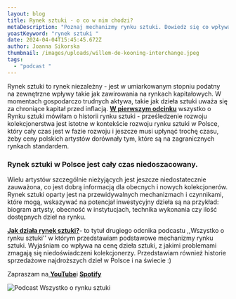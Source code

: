 ```yaml
---
layout: blog
title: Rynek sztuki - o co w nim chodzi?
metaDescription: "Poznaj mechanizmy rynku sztuki. Dowiedz się co wpływa na cenę dzieła sztuki. "
yoastKeyword: "rynek sztuki "
date: 2024-04-04T15:45:45.672Z
author: Joanna Sikorska
thumbnail: /images/uploads/willem-de-kooning-interchange.jpeg
tags:
  - "podcast "
---
```

Rynek sztuki to rynek niezależny - jest w umiarkowanym stopniu podatny na zewnętrzne wpływy takie jak zawirowania na rynkach kapitałowych. W momentach gospodarczo trudnych aktywa, takie jak dzieła sztuki uważa się za chroniące kapitał przed inflacją. **[W pierwszym odcinku](https://www.youtube.com/watch?v=cf3h1DqMFR0&t=10s)** wszystko o Rynku sztuki mówiłam o historii rynku sztuki - prześledzenie rozwoju kolekcjonerstwa jest istotne w kontekście rozwoju rynku sztuki w Polsce, który cały czas jest w fazie rozwoju i jeszcze musi upłynąć trochę czasu, żeby ceny polskich artystów dorównały tym, które są na zagranicznych rynkach standardem. 

### Rynek sztuki w Polsce jest cały czas niedoszacowany.

Wielu artystów szczególnie nieżyjących jest jeszcze niedostatecznie zauważona, co jest dobrą informacją dla obecnych i nowych kolekcjonerów. Rynek sztuki oparty jest na przewidywalnych mechanizmach i czynnikami, które mogą, wskazywać na potencjał inwestycyjny dzieła są na przykład: biogram artysty, obecność w instytucjach, technika wykonania czy ilość dostępnych dzieł na rynku. 

**[Jak działa rynek sztuki?](https://www.youtube.com/watch?v=qL6bTFaE8HQ)**- to tytuł drugiego odcnika podcastu ,,Wszystko o rynku sztuki'' w którym przedstawiam podstawowe mechanizmy rynku sztuki. Wyjaśniam co wpływa na cenę dzieła sztuki, z jakimi problemami zmagają się niedoświadczeni kolekcjonerzy. Przedstawiam również historie sprzedażowe najdroższych dzieł w Polsce i na świecie :)

Zapraszam na[ **YouTube**](https://www.youtube.com/@joanna.sikorska)i **[Spotify ](https://open.spotify.com/show/4NPiBzksWYu3mGoUKxvufn)**

![](/images/uploads/grey-bright-orange-black-clean-cutout-news-and-politics-podcast-cover.jpg "Podcast Wszystko o rynku sztuki ")